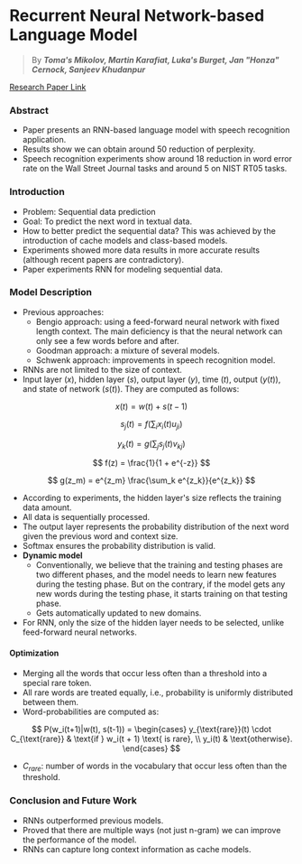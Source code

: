 # Recurrent Neural Network-based Language Model

> By ***Toma's Mikolov, Martin Karafiat, Luka's Burget, Jan "Honza" Cernock, Sanjeev Khudanpur***

[Research Paper Link](https://www.fit.vutbr.cz/research/groups/speech/publi/2010/mikolov_interspeech2010_IS100722.pdf)

### Abstract
- Paper presents an RNN-based language model with speech recognition application.
- Results show we can obtain around $50%$ reduction of perplexity.
- Speech recognition experiments show around $18%$ reduction in word error rate on the Wall Street Journal tasks and around $5%$ on NIST RT05 tasks.

### Introduction
- Problem: Sequential data prediction
- Goal: To predict the next word in textual data.
- How to better predict the sequential data? This was achieved by the introduction of cache models and class-based models.
- Experiments showed more data results in more accurate results (although recent papers are contradictory).
- Paper experiments RNN for modeling sequential data.

### Model Description
- Previous approaches:
    - Bengio approach: using a feed-forward neural network with fixed length context. The main deficiency is that the neural network can only see a few words before and after.
    - Goodman approach: a mixture of several models.
    - Schwenk approach: improvements in speech recognition model.
- RNNs are not limited to the size of context.
- Input layer ($x$), hidden layer ($s$), output layer ($y$), time ($t$), output ($y(t)$), and state of network ($s(t)$). They are computed as follows:

$$
x(t) = w(t) + s(t - 1)
$$

$$
s_j(t) = f(\sum_{i} x_i(t) u_{ji})
$$

$$
y_k(t) = g(\sum_{j} s_j(t) v_{kj})
$$

$$
f(z) = \frac{1}{1 + e^{-z}}
$$

$$
g(z_m) = e^{z_m} \frac{\sum_k e^{z_k}}{e^{z_k}}
$$

- According to experiments, the hidden layer's size reflects the training data amount.
- All data is sequentially processed.
- The output layer represents the probability distribution of the next word given the previous word and context size.
- Softmax ensures the probability distribution is valid.
- **Dynamic model**
    - Conventionally, we believe that the training and testing phases are two different phases, and the model needs to learn new features during the testing phase. But on the contrary, if the model gets any new words during the testing phase, it starts training on that testing phase.
    - Gets automatically updated to new domains.
- For RNN, only the size of the hidden layer needs to be selected, unlike feed-forward neural networks.

#### Optimization
- Merging all the words that occur less often than a threshold into a special rare token.
- All rare words are treated equally, i.e., probability is uniformly distributed between them.
- Word-probabilities are computed as:

$$
P(w_i(t+1)|w(t), s(t-1)) = \begin{cases}
y_{\text{rare}}(t) \cdot C_{\text{rare}} & \text{if } w_i(t + 1) \text{ is rare}, \\
y_i(t) & \text{otherwise}.
\end{cases}
$$

- $C_{rare}$: number of words in the vocabulary that occur less often than the threshold.

### Conclusion and Future Work
- RNNs outperformed previous models.
- Proved that there are multiple ways (not just n-gram) we can improve the performance of the model.
- RNNs can capture long context information as cache models.
